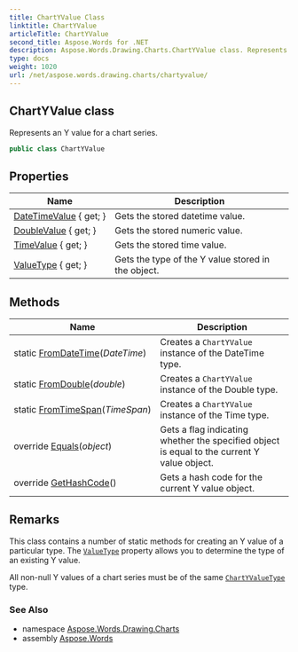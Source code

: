 ```yaml
---
title: ChartYValue Class
linktitle: ChartYValue
articleTitle: ChartYValue
second_title: Aspose.Words for .NET
description: Aspose.Words.Drawing.Charts.ChartYValue class. Represents an Y value for a chart series in C#.
type: docs
weight: 1020
url: /net/aspose.words.drawing.charts/chartyvalue/
---
```

## ChartYValue class

Represents an Y value for a chart series.

```csharp
public class ChartYValue
```

## Properties

| Name | Description |
| --- | --- |
| [DateTimeValue](../../aspose.words.drawing.charts/chartyvalue/datetimevalue/) { get; } | Gets the stored datetime value. |
| [DoubleValue](../../aspose.words.drawing.charts/chartyvalue/doublevalue/) { get; } | Gets the stored numeric value. |
| [TimeValue](../../aspose.words.drawing.charts/chartyvalue/timevalue/) { get; } | Gets the stored time value. |
| [ValueType](../../aspose.words.drawing.charts/chartyvalue/valuetype/) { get; } | Gets the type of the Y value stored in the object. |

## Methods

| Name | Description |
| --- | --- |
| static [FromDateTime](../../aspose.words.drawing.charts/chartyvalue/fromdatetime/)(*DateTime*) | Creates a `ChartYValue` instance of the DateTime type. |
| static [FromDouble](../../aspose.words.drawing.charts/chartyvalue/fromdouble/)(*double*) | Creates a `ChartYValue` instance of the Double type. |
| static [FromTimeSpan](../../aspose.words.drawing.charts/chartyvalue/fromtimespan/)(*TimeSpan*) | Creates a `ChartYValue` instance of the Time type. |
| override [Equals](../../aspose.words.drawing.charts/chartyvalue/equals/)(*object*) | Gets a flag indicating whether the specified object is equal to the current Y value object. |
| override [GetHashCode](../../aspose.words.drawing.charts/chartyvalue/gethashcode/)() | Gets a hash code for the current Y value object. |

## Remarks

This class contains a number of static methods for creating an Y value of a particular type. The [`ValueType`](./valuetype/) property allows you to determine the type of an existing Y value.

All non-null Y values of a chart series must be of the same [`ChartYValueType`](../chartyvaluetype/) type.

### See Also

* namespace [Aspose.Words.Drawing.Charts](../../aspose.words.drawing.charts/)
* assembly [Aspose.Words](../../)
